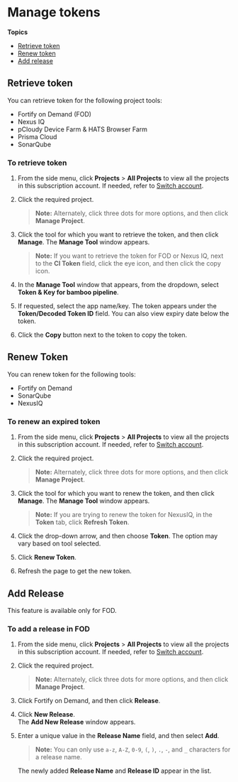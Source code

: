 # Manage tokens

**Topics**

- [Retrieve token](#retrieve-token)
- [Renew token](#renew-token)
- [Add release](#add-release)


## Retrieve token 

You can retrieve token for the following project tools:  

- Fortify on Demand (FOD)
- Nexus IQ
- pCloudy Device Farm & HATS Browser Farm
- Prisma Cloud
- SonarQube


### To retrieve token

1. From the side menu, click **Projects** > **All Projects** to view all the projects in this subscription account. If needed, refer to [Switch account](manage-account).
1. Click the required project.
    > **Note:** Alternately, click three dots for more options, and then click **Manage Project**.
1. Click the tool for which you want to retrieve the token, and then click **Manage**.
    The **Manage Tool** window appears. 

    > **Note:** If you want to retrieve the token for FOD or Nexus IQ, next to the **CI Token** field, click the eye icon, and then click the copy icon. 

1. In the **Manage Tool** window that appears, from the dropdown, select **Token & Key for bamboo pipeline**. 
1. If requested, select the app name/key.
    The token appears under the **Token/Decoded Token ID** field. You can also view expiry date below the token.
1. Click the **Copy** button next to the token to copy the token.

## Renew Token

You can renew token for the following tools:
- Fortify on Demand
- SonarQube
- NexusIQ

### To renew an expired token


1. From the side menu, click **Projects** > **All Projects** to view all the projects in this subscription account. If needed, refer to [Switch account](manage-account).
1. Click the required project.
    > **Note:** Alternately, click three dots for more options, and then click **Manage Project**.
1. Click the tool for which you want to renew the token, and then click **Manage**.
    The **Manage Tool** window appears. 

    > **Note:** If you are trying to renew the token for NexusIQ, in the **Token** tab, click **Refresh Token**. 
    
1. Click the drop-down arrow, and then choose **Token**. The option may vary based on tool selected.

1. Click **Renew Token**.
1. Refresh the page to get the new token. 

## Add Release

This feature is available only for FOD.

### To add a release in FOD



1. From the side menu, click **Projects** > **All Projects** to view all the projects in this subscription account. If needed, refer to [Switch account](manage-account).
1. Click the required project.
    > **Note:** Alternately, click three dots for more options, and then click **Manage Project**.
1. Click Fortify on Demand, and then click **Release**. 

1. Click **New Release**.  
    The **Add New Release** window appears.
1. Enter a unique value in the **Release Name** field, and then select **Add**.  
    >**Note:** You can only use `a-z`, `A-Z`, `0-9`, `(`, `)`, `.`, `-`, and `_` characters for a release name. 

    The newly added **Release Name** and **Release ID** appear in the list. 